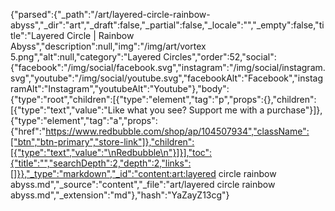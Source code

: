 {"parsed":{"_path":"/art/layered-circle-rainbow-abyss","_dir":"art","_draft":false,"_partial":false,"_locale":"","_empty":false,"title":"Layered Circle | Rainbow Abyss","description":null,"img":"/img/art/vortex 5.png","alt":null,"category":"Layered Circles","order":52,"social":{"facebook":"/img/social/facebook.svg","instagram":"/img/social/instagram.svg","youtube":"/img/social/youtube.svg","facebookAlt":"Facebook","instagramAlt":"Instagram","youtubeAlt":"Youtube"},"body":{"type":"root","children":[{"type":"element","tag":"p","props":{},"children":[{"type":"text","value":"Like what you see? Support me with a purchase"}]},{"type":"element","tag":"a","props":{"href":"https://www.redbubble.com/shop/ap/104507934","className":["btn","btn-primary","store-link"]},"children":[{"type":"text","value":"\nRedbubble\n"}]}],"toc":{"title":"","searchDepth":2,"depth":2,"links":[]}},"_type":"markdown","_id":"content:art:layered circle rainbow abyss.md","_source":"content","_file":"art/layered circle rainbow abyss.md","_extension":"md"},"hash":"YaZayZ13cg"}